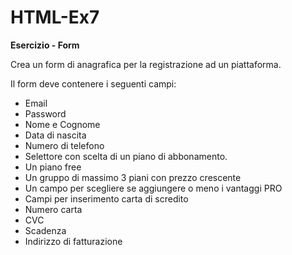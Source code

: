 # HTML-Ex7
<b>Esercizio - Form</b>

Crea un form di anagrafica per la registrazione ad un piattaforma.

Il form deve contenere i seguenti campi:
<ul>
   <li>Email</li>
   <li> Password</li>
   <li> Nome e Cognome</li>
   <li>Data di nascita</li>
   <li>Numero di telefono</li>
   <li>Selettore con scelta di un piano di abbonamento.</li>
   <li>   Un piano free</li>
   <li>  Un gruppo di massimo 3 piani con prezzo crescente</li>
   <li> Un campo per scegliere se aggiungere o meno i vantaggi PRO</li>
   <li> Campi per inserimento carta di scredito</li>
   <li>   Numero carta</li>
   <li>  CVC</li>
   <li>   Scadenza</li>
   <li> Indirizzo di fatturazione</li>
</ul>
